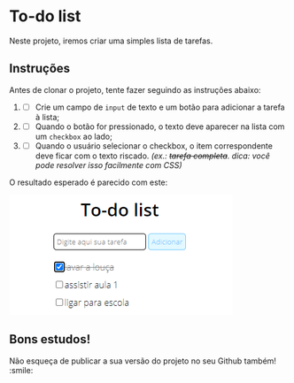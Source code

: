 # To-do list

<p>Neste projeto, iremos criar uma simples lista de tarefas.</p>

## Instruções

<p>Antes de clonar o projeto, tente fazer seguindo as instruções abaixo:</p>

1. - [ ] Crie um campo de `input` de texto e um botão para adicionar a tarefa à lista;
2. - [ ] Quando o botão for pressionado, o texto deve aparecer na lista com um `checkbox` ao lado;
3. - [ ] Quando o usuário selecionar o checkbox, o item correspondente deve ficar com o texto riscado. _(ex.: ~~tarefa completa~~. dica: você pode resolver isso facilmente com CSS)_

<p>O resultado esperado é parecido com este:</p>

![Exemplo de to-do list](assets/img/exemplo.png)

## Bons estudos!

<p>Não esqueça de publicar a sua versão do projeto no seu Github também! :smile:</p>
